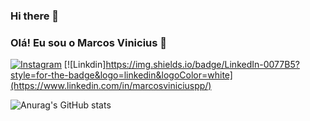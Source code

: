 ### Hi there 👋
### Olá! Eu sou o Marcos Vinicius 🤙
[![Instagram](https://img.shields.io/badge/Instagram-E4405F?style=for-the-badge&logo=instagram&logoColor=white)](https://www.instagram.com/_viniciuspessoa16/)
[![Linkdin]https://img.shields.io/badge/LinkedIn-0077B5?style=for-the-badge&logo=linkedin&logoColor=white](https://www.linkedin.com/in/marcosviniciuspp/)

![Anurag's GitHub stats](https://github-readme-stats.vercel.app/api?username=anuraghazra&show_icons=true&theme=radical)




